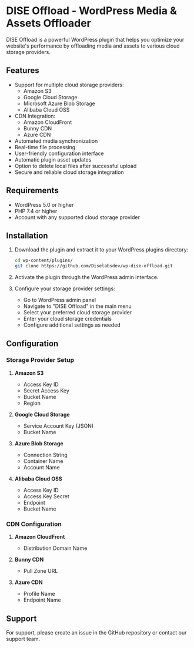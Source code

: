 # DISE Offload - WordPress Media & Assets Offloader

DISE Offload is a powerful WordPress plugin that helps you optimize your website's performance by offloading media and assets to various cloud storage providers.

## Features

- Support for multiple cloud storage providers:
  - Amazon S3
  - Google Cloud Storage
  - Microsoft Azure Blob Storage
  - Alibaba Cloud OSS
- CDN Integration:
  - Amazon CloudFront
  - Bunny CDN
  - Azure CDN
- Automated media synchronization
- Real-time file processing
- User-friendly configuration interface
- Automatic plugin asset updates
- Option to delete local files after successful upload
- Secure and reliable cloud storage integration

## Requirements

- WordPress 5.0 or higher
- PHP 7.4 or higher
- Account with any supported cloud storage provider

## Installation

1. Download the plugin and extract it to your WordPress plugins directory:
   ```bash
   cd wp-content/plugins/
   git clone https://github.com/Diselabsdev/wp-dise-offload.git
   ```

2. Activate the plugin through the WordPress admin interface.

3. Configure your storage provider settings:
   - Go to WordPress admin panel
   - Navigate to "DISE Offload" in the main menu
   - Select your preferred cloud storage provider
   - Enter your cloud storage credentials
   - Configure additional settings as needed

## Configuration

### Storage Provider Setup

1. **Amazon S3**
   - Access Key ID
   - Secret Access Key
   - Bucket Name
   - Region

2. **Google Cloud Storage**
   - Service Account Key (JSON)
   - Bucket Name

3. **Azure Blob Storage**
   - Connection String
   - Container Name
   - Account Name

4. **Alibaba Cloud OSS**
   - Access Key ID
   - Access Key Secret
   - Endpoint
   - Bucket Name

### CDN Configuration

1. **Amazon CloudFront**
   - Distribution Domain Name

2. **Bunny CDN**
   - Pull Zone URL

3. **Azure CDN**
   - Profile Name
   - Endpoint Name

## Support

For support, please create an issue in the GitHub repository or contact our support team.
